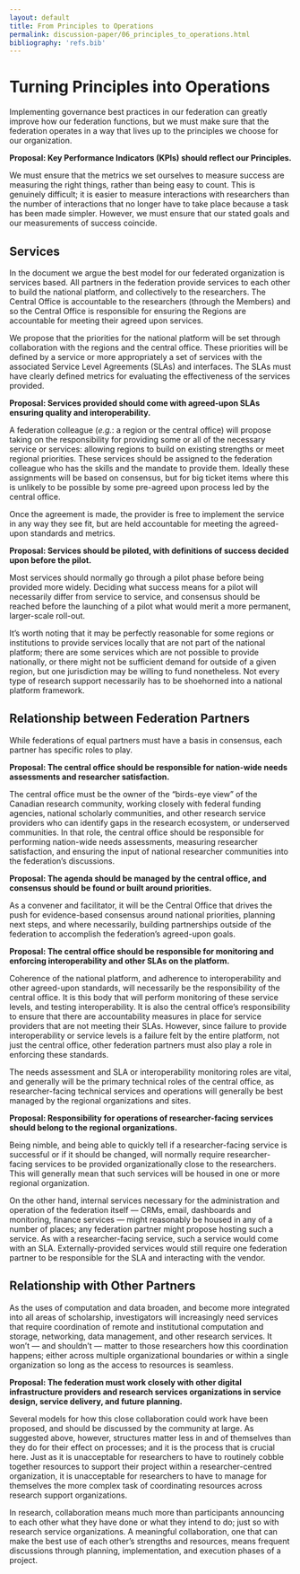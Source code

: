 ```yaml
---
layout: default
title: From Principles to Operations
permalink: discussion-paper/06_principles_to_operations.html
bibliography: 'refs.bib'
---
```


Turning Principles into Operations 
==================================

Implementing governance best practices in our federation can greatly
improve how our federation functions, but we must make sure that the
federation operates in a way that lives up to the principles we choose
for our organization.

**Proposal: Key Performance Indicators (KPIs) should reflect our
Principles.**

We must ensure that the metrics we set ourselves to measure success are
measuring the right things, rather than being easy to count. This is
genuinely difficult; it is easier to measure interactions with
researchers than the number of interactions that no longer have to take
place because a task has been made simpler. However, we must ensure that
our stated goals and our measurements of success coincide.

Services 
--------

In the document we argue the best model for our federated organization
is services based. All partners in the federation provide services to
each other to build the national platform, and collectively to the
researchers. The Central Office is accountable to the researchers
(through the Members) and so the Central Office is responsible for
ensuring the Regions are accountable for meeting their agreed upon
services.

We propose that the priorities for the national platform will be set
through collaboration with the regions and the central office. These
priorities will be defined by a service or more appropriately a set of
services with the associated Service Level Agreements (SLAs) and
interfaces. The SLAs must have clearly defined metrics for evaluating
the effectiveness of the services provided.

**Proposal: Services provided should come with agreed-upon SLAs ensuring
quality and interoperability.**

A federation colleague (*e.g.*: a region or the central office) will
propose taking on the responsibility for providing some or all of the
necessary service or services: allowing regions to build on existing
strengths or meet regional priorities. These services should be assigned
to the federation colleague who has the skills and the mandate to
provide them. Ideally these assignments will be based on consensus, but
for big ticket items where this is unlikely to be possible by some
pre-agreed upon process led by the central office.

Once the agreement is made, the provider is free to implement the
service in any way they see fit, but are held accountable for meeting
the agreed-upon standards and metrics.

**Proposal: Services should be piloted, with definitions of success
decided upon before the pilot.**

Most services should normally go through a pilot phase before being
provided more widely. Deciding what success means for a pilot will
necessarily differ from service to service, and consensus should be
reached before the launching of a pilot what would merit a more
permanent, larger-scale roll-out.

It’s worth noting that it may be perfectly reasonable for some regions
or institutions to provide services locally that are not part of the
national platform; there are some services which are not possible to
provide nationally, or there might not be sufficient demand for outside
of a given region, but one jurisdiction may be willing to fund
nonetheless. Not every type of research support necessarily has to be
shoehorned into a national platform framework.

Relationship between Federation Partners 
----------------------------------------

While federations of equal partners must have a basis in consensus, each
partner has specific roles to play.

**Proposal: The central office should be responsible for nation-wide
needs assessments and researcher satisfaction.**

The central office must be the owner of the “birds-eye view” of the
Canadian research community, working closely with federal funding
agencies, national scholarly communities, and other research service
providers who can identify gaps in the research ecosystem, or
underserved communities. In that role, the central office should be
responsible for performing nation-wide needs assessments, measuring
researcher satisfaction, and ensuring the input of national researcher
communities into the federation’s discussions.

**Proposal: The agenda should be managed by the central office, and
consensus should be found or built around priorities.**

As a convener and facilitator, it will be the Central Office that drives
the push for evidence-based consensus around national priorities,
planning next steps, and where necessarily, building partnerships
outside of the federation to accomplish the federation’s agreed-upon
goals.

**Proposal: The central office should be responsible for monitoring and
enforcing interoperability and other SLAs on the platform.**

Coherence of the national platform, and adherence to interoperability
and other agreed-upon standards, will necessarily be the responsibility
of the central office. It is this body that will perform monitoring of
these service levels, and testing interoperability. It is also the
central office’s responsibility to ensure that there are accountability
measures in place for service providers that are not meeting their SLAs.
However, since failure to provide interoperability or service levels is
a failure felt by the entire platform, not just the central office,
other federation partners must also play a role in enforcing these
standards.

The needs assessment and SLA or interoperability monitoring roles are
vital, and generally will be the primary technical roles of the central
office, as researcher-facing technical services and operations will
generally be best managed by the regional organizations and sites.

**Proposal: Responsibility for operations of researcher-facing services
should belong to the regional organizations.**

Being nimble, and being able to quickly tell if a researcher-facing
service is successful or if it should be changed, will normally require
researcher-facing services to be provided organizationally close to the
researchers. This will generally mean that such services will be housed
in one or more regional organization.

On the other hand, internal services necessary for the administration
and operation of the federation itself — CRMs, email, dashboards and
monitoring, finance services — might reasonably be housed in any of a
number of places; any federation partner might propose hosting such a
service. As with a researcher-facing service, such a service would come
with an SLA. Externally-provided services would still require one
federation partner to be responsible for the SLA and interacting with
the vendor.

Relationship with Other Partners 
--------------------------------

As the uses of computation and data broaden, and become more integrated
into all areas of scholarship, investigators will increasingly need
services that require coordination of remote and institutional
computation and storage, networking, data management, and other research
services. It won’t — and shouldn’t — matter to those researchers how
this coordination happens; either across multiple organizational
boundaries or within a single organization so long as the access to
resources is seamless.

**Proposal: The federation must work closely with other digital
infrastructure providers and research services organizations in service
design, service delivery, and future planning.**

Several models for how this close collaboration could work have been
proposed, and should be discussed by the community at large. As
suggested above, however, structures matter less in and of themselves
than they do for their effect on processes; and it is the process that
is crucial here. Just as it is unacceptable for researchers to have to
routinely cobble together resources to support their project within a
researcher-centred organization, it is unacceptable for researchers to
have to manage for themselves the more complex task of coordinating
resources across research support organizations.

In research, collaboration means much more than participants announcing
to each other what they have done or what they intend to do; just so
with research service organizations. A meaningful collaboration, one
that can make the best use of each other’s strengths and resources,
means frequent discussions through planning, implementation, and
execution phases of a project.
